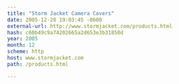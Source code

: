```yaml
---
title: "Storm Jacket Camera Covers"
date: 2005-12-28 19:03:45 -0600
external-url: http://www.stormjacket.com/products.html
hash: c60b49c9a74202665a2d653e3b31850d
year: 2005
month: 12
scheme: http
host: www.stormjacket.com
path: /products.html

---
```



